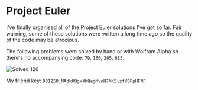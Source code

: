 # Project Euler

I've finally organised all of the Project Euler solutions I've got so far. Fair warning, some of these solutions were written a long time ago so the quality of the code may be atrocious.

The following problems were solved by hand or with Wolfram Alpha so there's no accompanying code: `79`, `160`, `205`, `613`.

![Solved 126](https://projecteuler.net/profile/conormccauley1999.png)

My friend key: `931250_MAdk0QgxXhQegMvoH7NK5lzfV0FpHFNF`
